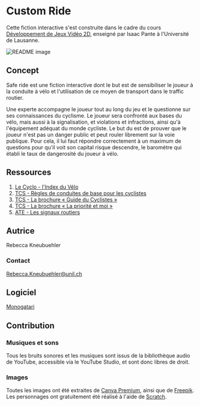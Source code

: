 # Custom Ride

Cette fiction interactive s'est construite dans le cadre du cours [Développement de Jeux Vidéo 2D](https://github.com/ipante/ressources_cours_jeux_video_2D/blob/master/README.md), enseigné par Isaac Pante à l'Université de Lausanne. 

![README image](readMe_image.png)

## Concept
Safe ride est une fiction interactive dont le but est de sensibiliser le joueur à la conduite à vélo et l'utilisation de ce moyen de transport dans le traffic routier. 

Une experte accompagne le joueur tout au long du jeu et le questionne sur ses connaissances du cyclisme. Le joueur sera confronté aux bases du vélo, mais aussi à la signalisation, et violations et infractions, ainsi qu'à l'équipement adéquat du monde cycliste.
Le but du est de prouver que le joueur n'est pas un danger public et peut rouler librement sur la voie publique. Pour cela, il lui faut répondre correctement à un maximum de questions pour qu'il voit son capital risque descendre, le baromètre qui établi le taux de dangerosité du joueur à vélo.


## Ressources

1. [Le Cyclo - l'Index du Vélo](https://www.lecyclo.com/fr-ch/blogs/conseils/dictionnaire-du-velo#le-cadre)
2. [TCS - Règles de conduites de base pour les cyclistes](https://www.tcs.ch/fr/tests-conseils/conseils/regles-de-circulation/regles-cyclistes.php#:~:text=Règles%20de%20conduite%20de%20base%20pour%20les%20cyclistes&text=Savoir%20anticiper%20%3A%20roulez%20prudemment%20et,soyez%20prêt%20à%20vous%20arrêter.)
3. [TCS - La brochure « Guide du Cyclistes »](https://www.tcs.ch/mam/Digital-Media/PDF/Booklets/Guide-du-cycliste_1.pdf)
4. [TCS - La brochure « La priorité et moi »](https://www.tcs.ch/mam/Verkehrssicherheit/PDF/Booklets/la-priorite-et-moi.pdf)
5. [ATE - Les signaux routiers](https://www.ate.ch/themes/velo/signaux-routiers)



## Autrice
Rebecca Kneubuehler

### Contact
Rebecca.Kneubuehler@unil.ch

## Logiciel
[Monogatari](https://monogatari.io/)

## Contribution
### Musiques et sons
Tous les bruits sonores et les musiques sont issus de la bibliothèque audio de YouTube, accessible via le YouTube Studio, et sont donc libres de droit. 

### Images
Toutes les images ont été extraites de [Canva Premium](https://www.canva.com/), ainsi que de [Freepik](https://fr.freepik.com/).
Les personnages ont gratuitement été réalisé à l'aide de [Scratch](https://scratch.mit.edu/).

